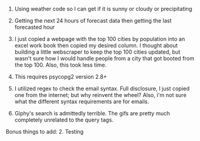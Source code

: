 1. Using weather code so I can get if it is sunny or cloudy or precipitating

2. Getting the next 24 hours of forecast data then getting the last forecasted hour 

3. I just copied a webpage with the top 100 cities by population into an excel work 
book then copied my desired column. I thought about building a little webscraper 
to keep the top 100 cities updated, but wasn't sure how I would handle people from 
a city that got booted from the top 100. Also, this took less time.

4. This requires psycopg2 version 2.8+

5. I utilized regex to check the email syntax. Full disclosure, I just copied 
one from the internet; but why reinvent the wheel? Also, i'm not sure what the 
different syntax requirements are for emails.

6. Giphy's search is admittedly terrible. The gifs are pretty much completely 
unrelated to the query tags.


Bonus things to add:
2. Testing